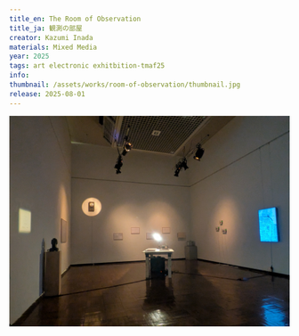 ```yaml
---
title_en: The Room of Observation
title_ja: 観測の部屋
creator: Kazumi Inada
materials: Mixed Media
year: 2025
tags: art electronic exhitbition-tmaf25
info:
thumbnail: /assets/works/room-of-observation/thumbnail.jpg
release: 2025-08-01
---
```


![](/assets/works/room-of-observation/00.jpg)
